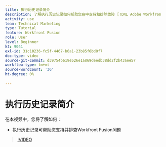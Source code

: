 ```yaml
---
title: 执行历史记录简介
description: 了解执行历史记录如何帮助您在中支持和排除故障 [!DNL Adobe Workfront Fusion].
activity: use
team: Technical Marketing
type: Tutorial
feature: Workfront Fusion
role: User
level: Beginner
kt: 9041
exl-id: 31c10236-fc5f-4467-b6a1-23b85f6bd0f7
doc-type: video
source-git-commit: d39754b619e526e1a869deedb38dd2f2b43aee57
workflow-type: tm+mt
source-wordcount: '36'
ht-degree: 0%

---
```


# 执行历史记录简介

在本视频中，您将了解如何：

* 执行历史记录可帮助您支持并排查Workfront Fusion问题

>[!VIDEO](https://video.tv.adobe.com/v/335282/?quality=12)
